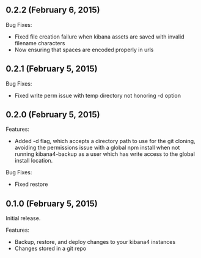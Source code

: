 ## 0.2.2 (February 6, 2015)

Bug Fixes:

  - Fixed file creation failure when kibana assets are saved with invalid filename characters
  - Now ensuring that spaces are encoded properly in urls

## 0.2.1 (February 5, 2015)

Bug Fixes:

  - Fixed write perm issue with temp directory not honoring -d option

## 0.2.0 (February 5, 2015)

Features:

  - Added -d flag, which accepts a directory path to use for the git cloning, avoiding the permissions issue with a global npm install when not running kibana4-backup as a user which has write access to the global install location.

Bug Fixes:

  - Fixed restore

## 0.1.0 (February 5, 2015)

Initial release.

Features:

  - Backup, restore, and deploy changes to your kibana4 instances
  - Changes stored in a git repo
  